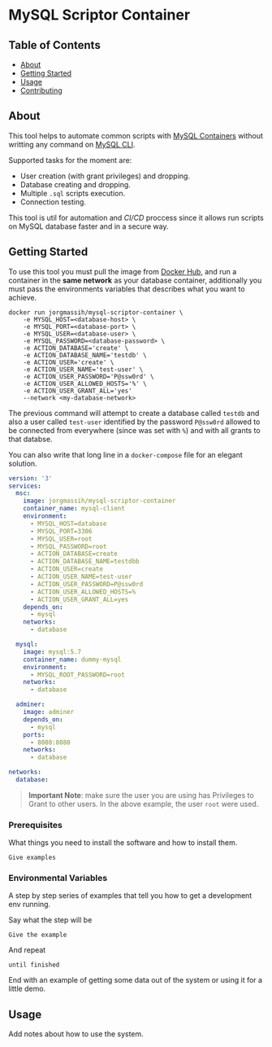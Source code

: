 # MySQL Scriptor Container

## Table of Contents

- [About](#about)
- [Getting Started](#getting_started)
- [Usage](#usage)
- [Contributing](../CONTRIBUTING.md)

## About <a name = "about"></a>

This tool helps to automate common scripts with [MySQL Containers](https://hub.docker.com/_/mysql) without writting any command on [MySQL CLI](https://dev.mysql.com/doc/refman/8.0/en/mysql.html).

Supported tasks for the moment are:
- User creation (with grant privileges) and dropping.
- Database creating and dropping.
- Multiple `.sql` scripts execution.
- Connection testing.

This tool is util for automation and _CI/CD_ proccess since it allows run scripts on MySQL database faster and in a secure way.

## Getting Started <a name = "getting_started"></a>

To use this tool you must pull the image from [Docker Hub](https://hub.docker.com/r/jorgmassih/mysql-scriptor-container), and run a container in the **same network** as your database container, additionally you must pass the environments variables that describes what you want to achieve. 

```shell
docker run jorgmassih/mysql-scriptor-container \
    -e MYSQL_HOST=<database-host> \
    -e MYSQL_PORT=<database-port> \
    -e MYSQL_USER=<database-user> \
    -e MYSQL_PASSWORD=<database-password> \
    -e ACTION_DATABASE='create' \
    -e ACTION_DATABASE_NAME='testdb' \
    -e ACTION_USER='create' \
    -e ACTION_USER_NAME='test-user' \
    -e ACTION_USER_PASSWORD='P@ssw0rd' \
    -e ACTION_USER_ALLOWED_HOSTS='%' \
    -e ACTION_USER_GRANT_ALL='yes'
    --network <my-database-network>
```
The previous command will attempt to create a database called `testdb` and also a user called `test-user` identified by the password `P@ssw0rd` allowed to be connected from everywhere (since was set with `%`) and with all grants to that databse.

You can also write that long line in a `docker-compose` file for an elegant solution.

```yaml
version: '3'
services:
  msc: 
    image: jorgmassih/mysql-scriptor-container 
    container_name: mysql-client
    environment:
      - MYSQL_HOST=database
      - MYSQL_PORT=3306
      - MYSQL_USER=root
      - MYSQL_PASSWORD=root
      - ACTION_DATABASE=create
      - ACTION_DATABASE_NAME=testdbb
      - ACTION_USER=create
      - ACTION_USER_NAME=test-user
      - ACTION_USER_PASSWORD=P@ssw0rd
      - ACTION_USER_ALLOWED_HOSTS=%
      - ACTION_USER_GRANT_ALL=yes
    depends_on: 
      - mysql
    networks:
      - database

  mysql:
    image: mysql:5.7
    container_name: dummy-mysql
    environment:
      - MYSQL_ROOT_PASSWORD=root
    networks:
      - database

  adminer:
    image: adminer
    depends_on: 
      - mysql
    ports:
      - 8080:8080
    networks:
      - database

networks:
  database:
```

> **Important Note**: make sure the user you are using has Privileges to Grant to other users. In the above example, the user `root` were used.

### Prerequisites

What things you need to install the software and how to install them.

```
Give examples
```

### Environmental Variables

A step by step series of examples that tell you how to get a development env running.

Say what the step will be

```
Give the example
```

And repeat

```
until finished
```

End with an example of getting some data out of the system or using it for a little demo.

## Usage <a name = "usage"></a>

Add notes about how to use the system.
